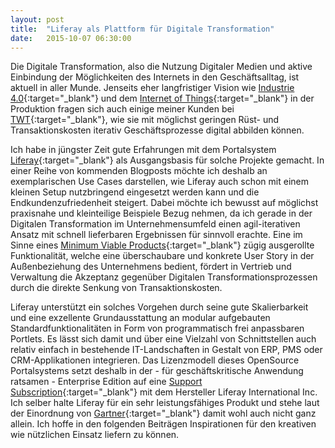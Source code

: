 ```yaml
---
layout: post
title:  "Liferay als Plattform für Digitale Transformation"
date:   2015-10-07 06:30:00
---
```


Die Digitale Transformation, also die Nutzung Digitaler Medien und aktive Einbindung  der Möglichkeiten des Internets in den Geschäftsalltag, ist aktuell in aller Munde. Jenseits eher langfristiger Vision wie [Industrie 4.0](http://www.plattform-i40.de){:target="_blank"} und dem [Internet of Things](http://www.wired.com/insights/2014/11/the-internet-of-things-bigger){:target="_blank"} in der Produktion fragen sich auch einige meiner Kunden bei [TWT](http://www.twt.de){:target="_blank"}, wie sie mit möglichst geringen Rüst- und Transaktionskosten iterativ Geschäftsprozesse digital abbilden können.

Ich habe in jüngster Zeit gute Erfahrungen mit dem Portalsystem [Liferay](https://www.liferay.com/de/){:target="_blank"} als Ausgangsbasis für solche Projekte gemacht. In einer Reihe von kommenden Blogposts möchte ich deshalb an exemplarischen Use Cases darstellen, wie Liferay auch schon mit einem kleinen Setup nutzbringend eingesetzt werden kann und die Endkundenzufriedenheit steigert. Dabei möchte ich bewusst auf möglichst praxisnahe und kleinteilige Beispiele Bezug nehmen, da ich gerade in der Digitalen Transformation im Unternehmensumfeld einen agil-iterativen Ansatz mit schnell lieferbaren Ergebnissen für sinnvoll erachte. Eine im Sinne eines [Minimum Viable Products](https://en.wikipedia.org/wiki/Minimum_viable_product){:target="_blank"} zügig ausgerollte Funktionalität, welche eine überschaubare und konkrete User Story in der Außenbeziehung des Unternehmens bedient, fördert in Vertrieb und Verwaltung die Akzeptanz gegenüber Digitalen Transformationsprozessen durch die direkte Senkung von Transaktionskosten.

Liferay unterstützt ein solches Vorgehen durch seine gute Skalierbarkeit und eine exzellente Grundausstattung an modular aufgebauten Standardfunktionalitäten in Form von programmatisch frei anpassbaren Portlets. Es lässt sich damit und über eine Vielzahl  von Schnittstellen auch relativ einfach in bestehende IT-Landschaften in Gestalt von ERP, PMS oder CRM-Applikationen integrieren. Das Lizenzmodell dieses OpenSource Portalsystems setzt deshalb in der - für geschäftskritische Anwendung ratsamen - Enterprise Edition auf eine [Support Subscription](https://www.liferay.com/de/products/liferay-portal/ee/overview){:target="_blank"} mit dem Hersteller Liferay International Inc. Ich selber halte Liferay für ein sehr leistungsfähiges Produkt und stehe laut der Einordnung von [Gartner](https://www.liferay.com/de/about-us/awards/gartnermq-portals){:target="_blank"} damit wohl auch nicht ganz allein. Ich hoffe in den folgenden Beiträgen Inspirationen für den kreativen wie nützlichen Einsatz liefern zu können.


